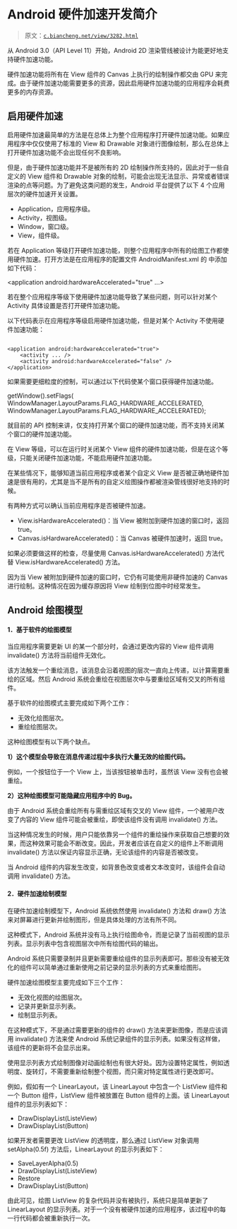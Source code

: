 # Android 硬件加速开发简介

> 原文：[`c.biancheng.net/view/3282.html`](http://c.biancheng.net/view/3282.html)

从 Android 3.0（API Level 11）开始，Android 2D 渲染管线被设计为能更好地支持硬件加速功能。

硬件加速功能将所有在 View 组件的 Canvas 上执行的绘制操作都交由 GPU 来完成。由于硬件加速功能需要更多的资源，因此启用硬件加速功能的应用程序会耗费更多的内存资源。

## 启用硬件加速

启用硬件加速最简单的方法是在总体上为整个应用程序打开硬件加速功能。如果应用程序中仅仅使用了标准的 View 和 Drawable 对象进行图像绘制，那么在总体上打开硬件加速功能不会出现任何不良影响。

但是，由于硬件加速功能并不是被所有的 2D 绘制操作所支持的，因此对于一些自定义的 View 组件和 Drawable 对象的绘制，可能会出现无法显示、异常或者错误渲染的点等问题。为了避免这类问题的发生，Android 平台提供了以下 4 个应用层次的硬件加速开关设置。

*   Application，应用程序级。
*   Activity，视图级。
*   Window，窗口级。
*   View，组件级。

若在 Application 等级打开硬件加速功能，则整个应用程序中所有的绘图工作都使用硬件加速。打开方法是在应用程序的配置文件 AndroidManifest.xml 的 <application> 中添加如下代码：

<application android:hardwareAccelerated="true" ...>

若在整个应用程序等级下使用硬件加速功能导致了某些问题，则可以针对某个 Activity 具体设置是否打开硬件加速功能。

以下代码表示在应用程序等级启用硬件加速功能，但是对某个 Activity 不使用硬件加速功能：

```

<application android:hardwareAccelerated="true">
    <activity ... />
    <activity android:hardwareAccelerated="false" />
</application>
```

如果需要更细粒度的控制，可以通过以下代码使某个窗口获得硬件加速功能。

getWindow().setFlags(
    WindowManager.LayoutParams.FLAG_HARDWARE_ACCELERATED,
    WindowManager.LayoutParams.FLAG_HARDWARE_ACCELERATED);

就目前的 API 控制来讲，仅支持打开某个窗口的硬件加速功能，而不支持关闭某个窗口的硬件加速功能。

在 View 等级，可以在运行时关闭某个 View 组件的硬件加速功能，但是在这个等级，只能关闭硬件加速功能，不能启用硬件加速功能。

在某些情况下，能够知道当前应用程序或者某个自定义 View 是否被正确地硬件加速是很有用的，尤其是当不是所有的自定义绘图操作都被渲染管线很好地支持的时候。

有两种方式可以确认当前应用程序是否被硬件加速。

*   View.isHardwareAccelerated()：当 View 被附加到硬件加速的窗口时，返回 true。
*   Canvas.isHardwareAccelerated()：当 Canvas 被硬件加速时，返回 true。

如果必须要做这样的检查，尽量使用 Canvas.isHardwareAccelerated() 方法代替 View.isHardwareAccelerated() 方法。

因为当 View 被附加到硬件加速的窗口时，它仍有可能使用非硬件加速的 Canvas 进行绘制。这种情况在因为缓存原因将 View 绘制到位图中时经常发生。

## Android 绘图模型

#### 1．基于软件的绘图模型

当应用程序需要更新 UI 的某一个部分时，会通过更改内容的 View 组件调用 invalidate() 方法将当前组件无效化。

该方法触发一个重绘消息，该消息会沿着视图的层次一直向上传递，以计算需要重绘的区域。然后 Android 系统会重绘在视图层次中与要重绘区域有交叉的所有组件。

基于软件的绘图模式主要完成如下两个工作：

*   无效化绘图层次。
*   重绘绘图层次。

这种绘图模型有以下两个缺点。

**1）这个模型会导致在消息传递过程中多执行大量无效的绘图代码。**

例如，一个按钮位于一个 View 上，当该按钮被单击时，虽然该 View 没有也会被重绘。

**2）这种绘图模型可能隐藏应用程序中的 Bug。**

由于 Android 系统会重绘所有与需重绘区域有交叉的 View 组件，一个被用户改变了内容的 View 组件可能会被重绘，即使该组件没有调用 invalidate() 方法。

当这种情况发生的时候，用户只能依靠另一个组件的重绘操作来获取自己想要的效果，而这种效果可能会不断改变。因此，开发者应该在自定义的组件上不断调用 invalidate() 方法以保证内容显示正确，无论该组件的内容是否被改变。

当 Android 组件的内容发生改变，如背景色改变或者文本改变时，该组件会自动调用 invalidate() 方法。

#### 2．硬件加速绘制模型

在硬件加速绘制模型下，Android 系统依然使用 invalidate() 方法和 draw() 方法来对屏幕进行更新并绘制图形，但是具体处理的方法有所不同。

这种模式下，Android 系统并没有马上执行绘图命令，而是记录了当前视图的显示列表。显示列表中包含视图层次中所有绘图代码的输出。

Android 系统只需要录制并且更新需要重绘组件的显示列表即可。那些没有被无效化的组件可以简单通过重新使用之前记录的显示列表的方式来重绘图形。

硬件加速绘图模型主要完成如下三个工作：

*   无效化视图的绘图层次。
*   记录并更新显示列表。
*   绘制显示列表。

在这种模式下，不是通过需要更新的组件的 draw() 方法来更新图像，而是应该调用 invalidate() 方法来使 Android 系统记录组件的显示列表。如果没有这样做，该组件的更新将不会显示出来。

使用显示列表方式绘制图像对动画绘制也有很大好处。因为设置特定属性，例如透明度、旋转灯，不需要重新绘制整个视图，而只需对特定属性进行更改即可。

例如，假如有一个 LinearLayout，该 LinearLayout 中包含一个 ListView 组件和一个 Button 组件，ListView 组件被放置在 Button 组件的上面。该 LinearLayout 组件的显示列表如下：

*   DrawDisplayList(ListeView)
*   DrawDisplayList(Button)

如果开发者需要更改 ListView 的透明度，那么通过 ListView 对象调用 setAlpha(0.5f) 方法后，LinearLayout 的显示列表如下：

*   SaveLayerAlpha(0.5)
*   DrawDisplayList(ListeView)
*   Restore
*   DrawDisplayList(Button)

由此可见，绘图 ListView 的复杂代码并没有被执行，系统只是简单更新了 LinearLayout 的显示列表。对于一个没有被硬件加速的应用程序，该过程中的每一行代码都会被重新执行一次。